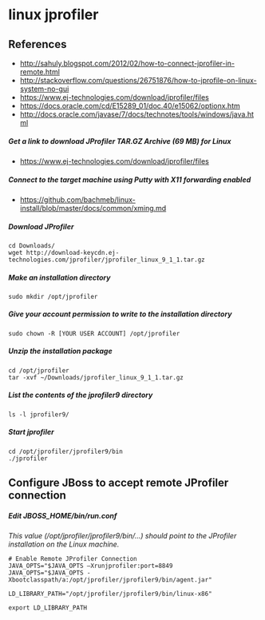 # linux jprofiler

## References
* http://sahuly.blogspot.com/2012/02/how-to-connect-jprofiler-in-remote.html
* http://stackoverflow.com/questions/26751876/how-to-jprofile-on-linux-system-no-gui
* https://www.ej-technologies.com/download/jprofiler/files
* https://docs.oracle.com/cd/E15289_01/doc.40/e15062/optionx.htm
* http://docs.oracle.com/javase/7/docs/technotes/tools/windows/java.html

##### Get a link to download JProfiler TAR.GZ Archive (69 MB) for Linux
* https://www.ej-technologies.com/download/jprofiler/files

##### Connect to the target machine using Putty with X11 forwarding enabled
* https://github.com/bachmeb/linux-install/blob/master/docs/common/xming.md

##### Download JProfiler
```
cd Downloads/
wget http://download-keycdn.ej-technologies.com/jprofiler/jprofiler_linux_9_1_1.tar.gz
```

##### Make an installation directory 
```
sudo mkdir /opt/jprofiler
```

##### Give your account permission to write to the installation directory
```
sudo chown -R [YOUR USER ACCOUNT] /opt/jprofiler
```

##### Unzip the installation package
```
cd /opt/jprofiler
tar -xvf ~/Downloads/jprofiler_linux_9_1_1.tar.gz
```

##### List the contents of the jprofiler9 directory
```
ls -l jprofiler9/
```

##### Start jprofiler
```
cd /opt/jprofiler/jprofiler9/bin
./jprofiler
```

## Configure JBoss to accept remote JProfiler connection
##### Edit JBOSS_HOME/bin/run.conf
*This value (/opt/jprofiler/jprofiler9/bin/...) should point to the JProfiler installation on the Linux machine.*
```
# Enable Remote JProfiler Connection
JAVA_OPTS="$JAVA_OPTS –Xrunjprofiler:port=8849
JAVA_OPTS="$JAVA_OPTS -Xbootclasspath/a:/opt/jprofiler/jprofiler9/bin/agent.jar"

LD_LIBRARY_PATH="/opt/jprofiler/jprofiler9/bin/linux-x86"

export LD_LIBRARY_PATH
```

